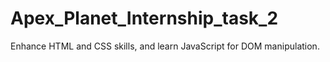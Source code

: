 # Apex_Planet_Internship_task_2
Enhance HTML and CSS skills, and learn JavaScript for DOM manipulation.
